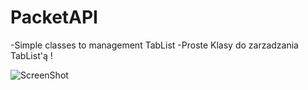 # PacketAPI

-Simple classes to management TabList
-Proste Klasy do zarzadzania TabList'ą !

![ScreenShot](http://i.imgur.com/VfRjyl7.png)
